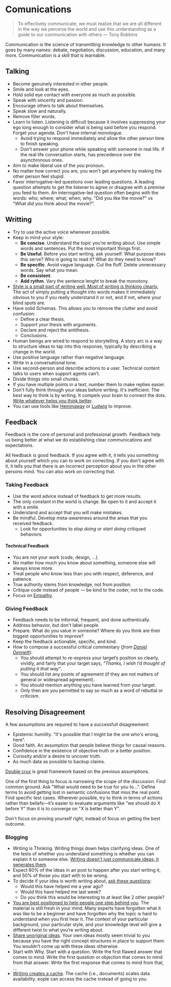 # Comunications

> To effectively communicate, we must realize that we are all different in the way we perceive the world and use this understanding as a guide to our communication with others — Tony Robbins

Communication is the science of transmitting knowledge to other humans. It goes by many names: debate, negotiation, discussion, education, and many more. Communication is a skill that is learnable.

## Talking

* Become genuinely interested in other people.
* Smile and look at the eyes.
* Hold solid eye contact with everyone as much as possible.
* Speak with sincerity and passion.
* Encourage others to talk about themselves.
* Speak slow and naturally.
* Remove filler words.
* Learn to listen. Listening is difficult because it involves suppressing your ego long enough to consider what is being said before you respond. Forget your agenda. Don't have internal monologue.
  * Avoid trying to respond immediately and allow the other person time to finish speaking.
  * Don't answer your phone while speaking with someone in real life. If the real life conversation starts, has precedence over the asynchronous ones.
* Aim to make liberal use of the _you_ pronoun.
* No matter how correct you are, you won't get anywhere by making the other person feel stupid.
* Favor interrogative-led questions over leading questions. A leading question attempts to get the listener to agree or disagree with a premise you feed to them. An interrogative-led question often begins with the words: who; where; what; when; why. "Did you like the movie?" vs "What did you think about the movie?".

## Writting

* Try to use the active voice whenever possible.
* Keep in mind your style:
  * **Be concise**. Understand the topic you’re writing about. Use simple words and sentences. Put the most important things first.
  * **Be Useful**. Before you start writing, ask yourself: What purpose does this serve? Who is going to read it? What do they need to know?
  * **Be specific**. Avoid vague language. Cut the fluff. Delete unnecessary words. Say what you mean.
  * **Be consistent**.
  * **Add rythm**. Vary the sentence lenght to break the monotony.
* [Style is a small part of writing well. Most of writing is thinking clearly.](https://www.julian.com/guide/write/intro) The act of simply putting a thought into words makes it immediately obvious to you if you really understand it or not, and if not, where your blind spots are.
* Have solid Schemas. This allows you to remove the clutter and avoid confusion:
  * Define a clear thesis.
  * Support your thesis with arguments.
  * Declare and reject the antithesis.
  * Conclusions.
* Human beings are wired to respond to storytelling. A story arc is a way to structure ideas to tap into this response, typically by describing a change in the world.
* Use positive language rather than negative language.
* Write in a conversational tone.
* Use second-person and describe actions to a user. Technical content talks to users when support agents can’t.
* Divide things into small chunks.
* If you have multiple points in a text, number them to make replies easier.
* Don't fully think through your ideas before writing. It's inefficient. The best way to think is by writing. It compels your brain to connect the dots. [Write whatever helps you think better](https://twitter.com/eugeneyan/status/1256828197410201601).
* You can use tools like [Hemingway](http://www.hemingwayapp.com/) or [Ludwig](https://ludwig.guru/) to improve.

## Feedback

Feedback is the core of personal and professional growth. Feedback help us being better at what we do establishing clear communications and expectations.

All feedback is good feedback. If you agree with it, it tells you something about yourself which you can to work on correcting. If you don't agree with it, it tells you that there is an incorrect perception about you in the other persons mind. You can also work on correcting that.

### Taking Feedback

* Use the word advice instead of feedback to get more results.
* The only constant in the world is change. Be open to it and accept it with a smile.
* Understand and accept that you will make mistakes.
* Be mindful. Develop meta-awareness around the areas that you received feedback.
  * Look for opportunities to _stop doing_ or _start doing_ critiqued behaviors.

#### Technical Feedback

* You are not your work \(code, design, ...\).
* No matter how much you know about something, someone else will always know more.
* Treat people who know less than you with respect, deference, and patience.
* True authority stems from knowledge, not from position.
* Critique code instead of people — be kind to the coder, not to the code.
* Focus on [Empathy](http://bravenewgeek.com/engineering-empathy/).

### Giving Feedback

* Feedback needs to be informal, frequent, and done authentically.
* Address behavior, but don't label people.
* Prepare. What do you value in someone? Where do you think are their biggest opportunities to improve?
* Keep the feedback actionable, specific, and kind.
* How to compose a successful critical commentary \(_from_ [_Daniel Dennett_](https://en.wikipedia.org/wiki/Daniel_Dennett)\):
  * You should attempt to re-express your target’s position so clearly, vividly, and fairly that your target says, _"Thanks, I wish I’d thought of putting it that way"_.
  * You should list any points of agreement \(if they are not matters of general or widespread agreement\).
  * You should mention anything you have learned from your target.
  * Only then are you permitted to say so much as a word of rebuttal or criticism.

## Resolving Disagreement

A few assumptions are required to have a successfull disagreement:

* Epistemic humility. "It's possible that I might be the one who's wrong, here".
* Good faith. An assumption that people believe things for causal reasons.
* Confidence in the existence of objective truth or a better position.
* Curiosity and/or a desire to uncover truth.
* As much data as possible to backup claims.

[Double crux]((https://www.lesswrong.com/posts/exa5kmvopeRyfJgCy/double-crux-a-strategy-for-resolving-disagreement)) is great framework based on the previous assumptions.

One of the first thing to focus is narrowing the scope of the discussion. Find common ground. Ask "What would need to be true for you to...". Define terms to avoid getting lost in semantic confusions that miss the real point. Find specific test cases. Wherever possible, try to think in terms of actions rather than beliefs—it’s easier to evaluate arguments like "we should do X before Y" than it is to converge on "X is better than Y".

Don't focus on proving yourself right, instead of focus on getting the best outcome.

### Blogging

* Writing is Thinking. Writing things down helps clarifying ideas. One of the tests of whether you understand something is whether you can explain it to someone else. [Writing doesn't just communicate ideas; it generates them](http://www.paulgraham.com/writing44.html).
* Expect 80% of the ideas in an post to happen after you start writing it, and 50% of those you start with to be wrong.
* To decide if your idea is worth writing about, [ask these questions](https://jvns.ca/blog/2016/05/22/how-do-you-write-blog-posts/):
  * Would this have helped me a year ago?
  * Would this have helped me last week?
  * Do you think this would be interesting to at least like 2 other people?
* [You are best positioned to help people one step behind you](https://medium.com/@racheltho/why-you-yes-you-should-blog-7d2544ac1045). The material is still fresh in your mind. Many experts have forgotten what it was like to be a beginner and have forgotten why the topic is hard to understand when you first hear it. The context of your particular background, your particular style, and your knowledge level will give a different twist to what you’re writing about.
* [Share unoriginal ideas](https://guzey.com/personal/why-have-a-blog/). Your own ideas mostly seem trivial to you because you have the right concept structures in place to support them. You wouldn’t come up with these ideas otherwise.
* Start with Why. Start with a question. Write the first flawed answer that comes to mind. Write the first question or objection that comes to mind from that answer. Write the first response that comes to mind from that, ...
* [Writing creates a cache](https://twitter.com/eugeneyan/status/1256828203840073728). The cache (i.e., documents) scales data availability. eople can access the cache instead of going to you.
